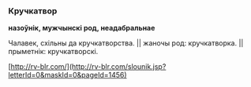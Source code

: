 ### Кручкатвор
**назоўнік, мужчынскі род, неадабральнае**

Чалавек, схільны да кручкатворства. || жаночы род: кручкатворка. || прыметнік: кручкатворскі.

<a rel="author">[http://rv-blr.com/](http://rv-blr.com/slounik.jsp?letterId=0&maskId=0&pageId=1456)</a>
